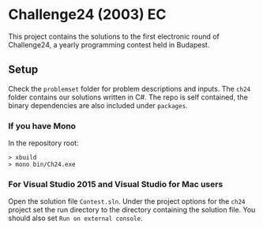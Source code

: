 # Challenge24 (2003) EC 

This project contains the solutions to the first electronic round of Challenge24, a yearly programming contest held in Budapest.

## Setup
Check the `problemset` folder for problem descriptions and inputs. The `ch24` folder contains our solutions written in C#. The repo is self contained, the binary dependencies are also included under `packages`.

### If you have Mono
In the repository root:
```
> xbuild
> mono bin/Ch24.exe
```
### For Visual Studio 2015 and Visual Studio for Mac users
Open the solution file `Contest.sln`. Under the project options for the `ch24` project set the run directory to the directory containing the solution file. You should also set `Run on external console`. 

